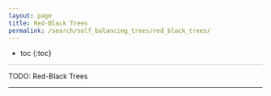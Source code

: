 ```yaml
---
layout: page
title: Red-Black Trees
permalink: /search/self_balancing_trees/red_black_trees/
---
```


* toc
{:toc}

<hr style="height:1px; border:none; color:#ccc; background-color:#ccc;">

TODO: Red-Black Trees

---